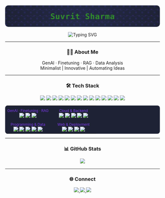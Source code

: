 <p align="center">
  <img src="assets/banner.svg" alt="candibiotic07 Banner" style="max-width:100%;border-radius:10px;" />
</p>

<p align="center">
  <img src="https://readme-typing-svg.demolab.com?font=Alumni+Sans+Pinstripe&weight=900&size=30&duration=3000&pause=1000&color=7C3AEDF0&center=true&vCenter=true&width=435&lines=Artificial+Intelligence" alt="Typing SVG" />
  
</p>

---

<div align="center">

### 👨‍💻 About Me

GenAI · Finetuning · RAG · Data Analysis  
Minimalist | Innovative | Automating Ideas

---

### 🛠️ Tech Stack

<p align="center">
  <img src="https://skillicons.dev/icons?i=python" height="38"/>
  <img src="https://skillicons.dev/icons?i=opencv" height="38"/>
  <img src="https://skillicons.dev/icons?i=pytorch" height="38"/>
  <img src="https://skillicons.dev/icons?i=tensorflow" height="38"/>
  <img src="https://skillicons.dev/icons?i=cpp" height="38"/>
  <img src="https://skillicons.dev/icons?i=flask" height="38"/>  
  <img src="https://skillicons.dev/icons?i=html" height="38"/>
  <img src="https://skillicons.dev/icons?i=css" height="38"/>
  <img src="https://skillicons.dev/icons?i=react" height="38"/>
  <img src="https://skillicons.dev/icons?i=vercel" height="38"/>
  <img src="https://skillicons.dev/icons?i=aws" height="38"/>
  <img src="https://skillicons.dev/icons?i=postman" height="38"/>
  <img src="https://skillicons.dev/icons?i=mongodb" height="38"/>
  <img src="https://skillicons.dev/icons?i=firebase" height="38"/>
</p>

<table align="center" width="100%" style="background: #1e2235; border-radius: 8px; margin: 12px 0;">
<tr>
<td align="center" width="50%">
  <sub style="color:#7C3AED;">GenAI · Finetuning · RAG</sub><br/>
  <img src="https://img.shields.io/badge/GenAI-4F46E5?style=flat-square&logoColor=white" /> 
  <img src="https://img.shields.io/badge/Fine-tune-7C3AED?style=flat-square&logoColor=white" />
  <img src="https://img.shields.io/badge/RAG-232946?style=flat-square&logoColor=white" />
</td>
<td align="center" width="50%">
  <sub style="color:#7C3AED;">Cloud & Backend</sub><br/>
  <img src="https://img.shields.io/badge/Lambda-4F46E5?style=flat-square&logo=aws-lambda&logoColor=white" /> 
  <img src="https://img.shields.io/badge/Postman-7C3AED?style=flat-square&logo=postman&logoColor=white" />
  <img src="https://img.shields.io/badge/MongoDB-232946?style=flat-square&logo=mongodb&logoColor=white" />
  <img src="https://img.shields.io/badge/Firebase-4F46E5?style=flat-square&logo=firebase&logoColor=white" />
  <img src="https://img.shields.io/badge/SQL-7C3AED?style=flat-square&logo=sqlite&logoColor=white" />
</td>
</tr>
<tr>
<td align="center">
  <sub style="color:#7C3AED;">Programming & Data</sub><br/>
  <img src="https://img.shields.io/badge/Python-4F46E5?style=flat-square&logo=python&logoColor=white" />
  <img src="https://img.shields.io/badge/Data%20Analysis-7C3AED?style=flat-square&logo=pandas&logoColor=white" />
  <img src="https://img.shields.io/badge/C-232946?style=flat-square&logo=c&logoColor=white" />
  <img src="https://img.shields.io/badge/C++-4F46E5?style=flat-square&logo=c%2B%2B&logoColor=white" />
  <img src="https://img.shields.io/badge/Java-7C3AED?style=flat-square&logo=java&logoColor=white" />
</td>
<td align="center">
  <sub style="color:#7C3AED;">Web & Deployment</sub><br/>
  <img src="https://img.shields.io/badge/React-4F46E5?style=flat-square&logo=react&logoColor=white" />
  <img src="https://img.shields.io/badge/Flask-7C3AED?style=flat-square&logo=flask&logoColor=white" />
  <img src="https://img.shields.io/badge/Streamlit-232946?style=flat-square&logo=streamlit&logoColor=white" />
  <img src="https://img.shields.io/badge/Vercel-4F46E5?style=flat-square&logo=vercel&logoColor=white" />
</td>
</tr>
</table>

---

### 📊 GitHub Stats

<p align="center" style="margin:0;">
<!--   <img src="https://github-readme-stats.vercel.app/api?username=candibiotic07&show_icons=true&hide_border=true&bg_color=1e2235&title_color=7c3aed&icon_color=4f46e5&text_color=ffffff&custom_title=candibiotic07's%20GitHub%20Stats" width="350"/> -->
  <img src="https://github-readme-streak-stats.herokuapp.com/?user=candibiotic07&theme=github-dark-blue&hide_border=true&background=1e2235&ring=7c3aed&fire=4f46e5&currStreakLabel=7c3aed" width="370"/>
</p>

---

### 🌐 Connect

<a href="mailto:xtrasharma07@gmail.com">
  <img src="https://img.shields.io/badge/Email-232946?style=flat-square&logo=gmail&logoColor=7C3AED" />
</a>
<a href="https://www.linkedin.com/in/suvrit-sharma/">
  <img src="https://img.shields.io/badge/LinkedIn-232946?style=flat-square&logo=linkedin&logoColor=4F46E5" />
</a>
<a href="https://discord.com/users/candibiotic07">
  <img src="https://img.shields.io/badge/Discord-232946?style=flat-square&logo=discord&logoColor=7C3AED" />
</a>

</div>
